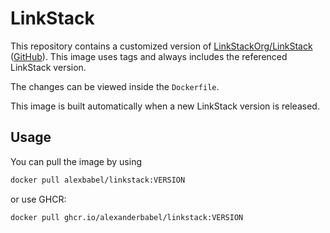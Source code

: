 # LinkStack

This repository contains a customized version of [LinkStackOrg/LinkStack](https://hub.docker.com/r/linkstackorg/linkstack) ([GitHub](https://github.com/LinkStackOrg/LinkStack)). This image uses tags and always includes the referenced LinkStack version.

The changes can be viewed inside the `Dockerfile`. 

This image is built automatically when a new LinkStack version is released.

## Usage

You can pull the image by using
```bash
docker pull alexbabel/linkstack:VERSION
```
or use GHCR:
```bash
docker pull ghcr.io/alexanderbabel/linkstack:VERSION
```
